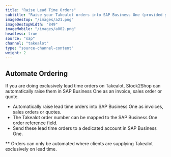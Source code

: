 ```yaml
---
title: "Raise Lead Time Orders"
subtitle: "Raise your Takealot orders into SAP Business One (provided you are only doing lead time orders)."
imageDestop: "/images/a21.png"
imageDestopWidth: "849"
imageMobile: "/images/a002.png"
headless: true
source: "sap"
channel: "takealot"
type: "source-channel-content"
weight: 2
---
```


## Automate Ordering
If you are doing exclusively lead time orders on Takealot, Stock2Shop can automatically raise them in SAP Business One as an invoice, sales order or quote.

- Automatically raise lead time orders into SAP Business One as invoices, sales orders or quotes. 
- The Takealot order number can be mapped to the SAP Business One order reference field.
- Send these lead time orders to a dedicated account in SAP Business One.

** Orders can only be automated where clients are supplying Takealot exclusively on lead time.